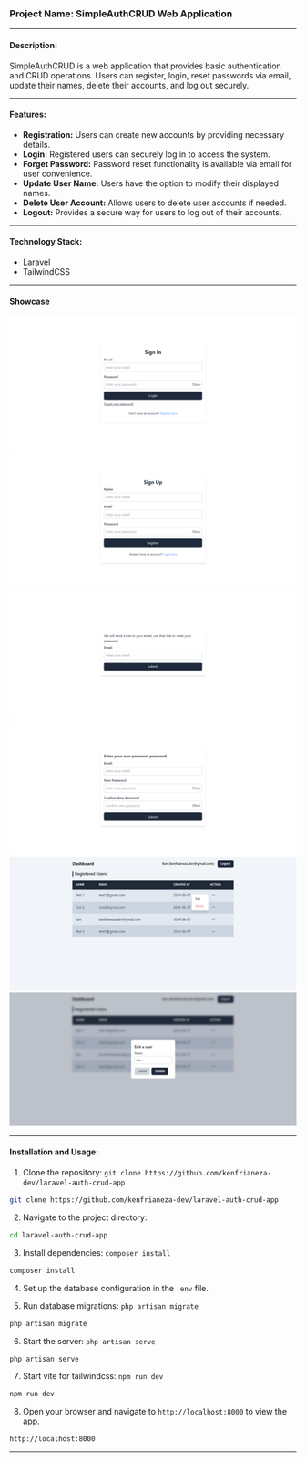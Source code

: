 ### Project Name: SimpleAuthCRUD Web Application

---

#### Description:

SimpleAuthCRUD is a web application that provides basic authentication and CRUD operations. Users can register, login, reset passwords via email, update their names, delete their accounts, and log out securely.

---

#### Features:

-   **Registration:** Users can create new accounts by providing necessary details.
-   **Login:** Registered users can securely log in to access the system.
-   **Forget Password:** Password reset functionality is available via email for user convenience.
-   **Update User Name:** Users have the option to modify their displayed names.
-   **Delete User Account:** Allows users to delete user accounts if needed.
-   **Logout:** Provides a secure way for users to log out of their accounts.

---

#### Technology Stack:

-   Laravel
-   TailwindCSS

---

#### Showcase

![Login Page](/public/login.png)
![Register Page](/public/register.png)
![Forget Password Page](/public/forget-password.png)
![Reset Password Page](/public/reset-password.png)
![Dashboard Page](/public/dashboard.png)
![Modal](/public/modal.png)

---

#### Installation and Usage:

1. Clone the repository: `git clone https://github.com/kenfrianeza-dev/laravel-auth-crud-app`

```bash
git clone https://github.com/kenfrianeza-dev/laravel-auth-crud-app
```

2. Navigate to the project directory:

```bash
cd laravel-auth-crud-app
```

3. Install dependencies: `composer install`

```bash
composer install
```

4. Set up the database configuration in the `.env` file.

5. Run database migrations: `php artisan migrate`

```bash
php artisan migrate
```

6. Start the server: `php artisan serve`

```bash
php artisan serve
```

7. Start vite for tailwindcss: `npm run dev`

```bash
npm run dev
```

8. Open your browser and navigate to `http://localhost:8000` to view the app.

```bash
http://localhost:8000
```

---
